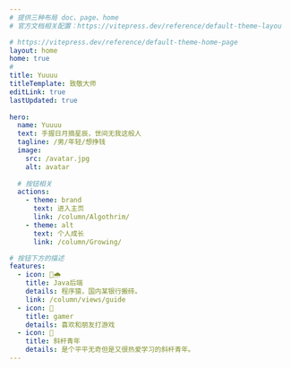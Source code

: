 ```yaml
---
# 提供三种布局 doc、page、home
# 官方文档相关配置：https://vitepress.dev/reference/default-theme-layou

# https://vitepress.dev/reference/default-theme-home-page
layout: home
home: true
#
title: Yuuuu
titleTemplate: 致敬大师
editLink: true
lastUpdated: true
  
hero:
  name: Yuuuu
  text: 手握日月摘星辰，世间无我这般人
  tagline: /男/年轻/想挣钱
  image:
    src: /avatar.jpg
    alt: avatar
  
  # 按钮相关
  actions:
    - theme: brand
      text: 进入主页
      link: /column/Algothrim/
    - theme: alt
      text: 个人成长
      link: /column/Growing/

# 按钮下方的描述
features:
  - icon: 🌈🌧
    title: Java后端
    details: 程序猿，国内某银行搬砖。
    link: /column/views/guide
  - icon: 💪
    title: gamer
    details: 喜欢和朋友打游戏
  - icon: 👀
    title: 斜杆青年
    details: 是个平平无奇但是又很热爱学习的斜杆青年。
---
```



<!-- 自定义组件 -->
<script setup>
import home from './components/home.vue'
</script>

<home/>